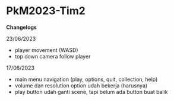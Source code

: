 # PkM2023-Tim2

**Changelogs**

23/06/2023
- player movement (WASD)
- top down camera follow player


17/06/2023
- main menu navigation (play, options, quit, collection, help)
- volume dan resolution option udah bekerja (harusnya)
- play button udah ganti scene, tapi belum ada button buat balik
